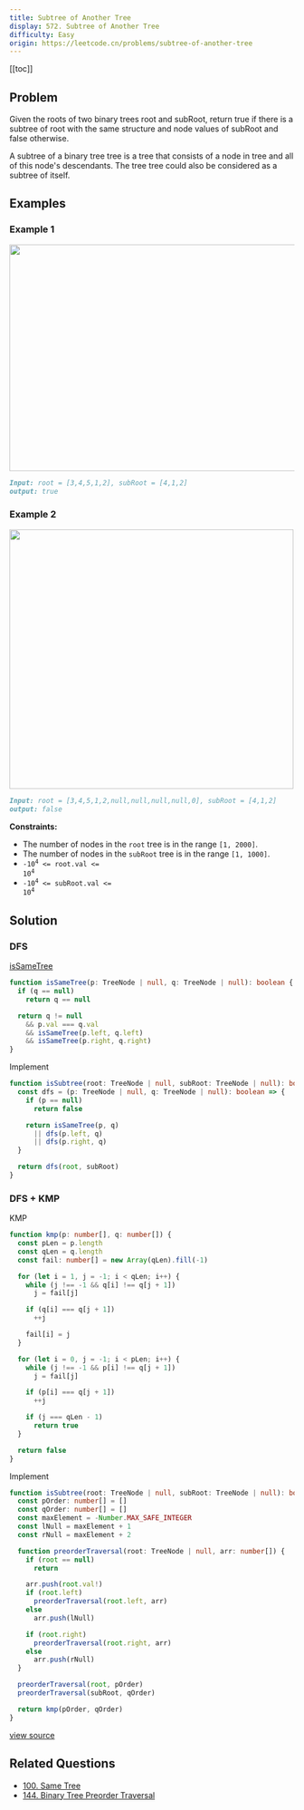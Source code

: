 ```yaml
---
title: Subtree of Another Tree
display: 572. Subtree of Another Tree
difficulty: Easy
origin: https://leetcode.cn/problems/subtree-of-another-tree
---
```


[[toc]]

## Problem

Given the roots of two binary trees root and subRoot, return true if there is a subtree of root with the same structure and node values of subRoot and false otherwise.

A subtree of a binary tree tree is a tree that consists of a node in tree and all of this node's descendants. The tree tree could also be considered as a subtree of itself.

## Examples

### Example 1

<img alt="" src="https://assets.leetcode.com/uploads/2021/04/28/subtree1-tree.jpg" style="width: 532px; height: 400px;" />

```md
Input: root = [3,4,5,1,2], subRoot = [4,1,2]
output: true
```

### Example 2

<img alt="" src="https://assets.leetcode.com/uploads/2021/04/28/subtree2-tree.jpg" style="width: 502px; height: 458px;" />

```md
Input: root = [3,4,5,1,2,null,null,null,null,0], subRoot = [4,1,2]
output: false
```

**Constraints:**

- The number of nodes in the <code>root</code> tree is in the range <code>[1, 2000]</code>.
- The number of nodes in the <code>subRoot</code> tree is in the range <code>[1, 1000]</code>.
- <code>-10<sup>4</sup> &lt;= root.val &lt;= 10<sup>4</sup></code>
- <code>-10<sup>4</sup> &lt;= subRoot.val &lt;= 10<sup>4</sup></code>

## Solution

### DFS

[isSameTree](/structures/tree/100)

```ts
function isSameTree(p: TreeNode | null, q: TreeNode | null): boolean {
  if (q == null)
    return q == null

  return q != null
    && p.val === q.val
    && isSameTree(p.left, q.left)
    && isSameTree(p.right, q.right)
}
```

Implement

```ts
function isSubtree(root: TreeNode | null, subRoot: TreeNode | null): boolean {
  const dfs = (p: TreeNode | null, q: TreeNode | null): boolean => {
    if (p == null)
      return false

    return isSameTree(p, q)
      || dfs(p.left, q)
      || dfs(p.right, q)
  }

  return dfs(root, subRoot)
}
```

### DFS + KMP

KMP

```ts
function kmp(p: number[], q: number[]) {
  const pLen = p.length
  const qLen = q.length
  const fail: number[] = new Array(qLen).fill(-1)

  for (let i = 1, j = -1; i < qLen; i++) {
    while (j !== -1 && q[i] !== q[j + 1])
      j = fail[j]

    if (q[i] === q[j + 1])
      ++j

    fail[i] = j
  }

  for (let i = 0, j = -1; i < pLen; i++) {
    while (j !== -1 && p[i] !== q[j + 1])
      j = fail[j]

    if (p[i] === q[j + 1])
      ++j

    if (j === qLen - 1)
      return true
  }

  return false
}
```

Implement

```ts
function isSubtree(root: TreeNode | null, subRoot: TreeNode | null): boolean {
  const pOrder: number[] = []
  const qOrder: number[] = []
  const maxElement = -Number.MAX_SAFE_INTEGER
  const lNull = maxElement + 1
  const rNull = maxElement + 2

  function preorderTraversal(root: TreeNode | null, arr: number[]) {
    if (root == null)
      return

    arr.push(root.val!)
    if (root.left)
      preorderTraversal(root.left, arr)
    else
      arr.push(lNull)

    if (root.right)
      preorderTraversal(root.right, arr)
    else
      arr.push(rNull)
  }

  preorderTraversal(root, pOrder)
  preorderTraversal(subRoot, qOrder)

  return kmp(pOrder, qOrder)
}
```

[view source](https://leetcode.cn/problems/subtree-of-another-tree)

## Related Questions

- [100. Same Tree](/structures/tree/100)
- [144. Binary Tree Preorder Traversal](/structures/tree/144)
